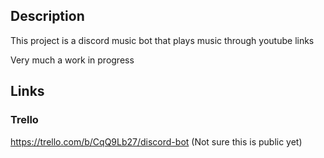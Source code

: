 ## Description
This project is a discord music bot that plays music through youtube links

Very much a work in progress



## Links
### Trello
https://trello.com/b/CqQ9Lb27/discord-bot
(Not sure this is public yet)
